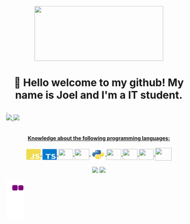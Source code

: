 <div align="center">
  <img src="https://media1.giphy.com/media/du3J3cXyzhj75IOgvA/giphy.gif?cid=ecf05e47t32qg6dfam0ycntd2j8t4hkvfz6jhn5wjeqtqsm9&rid=giphy.gif&ct=g" width="350" height="150"> </img>
</div>
<h1 align="center">👋 Hello welcome to my github! My name is Joel and I'm a IT student. </h1>.

<div>
<a href="https://github.com/JoelFigueiras">
<img height="150em" src="https://github-readme-stats.vercel.app/api/top-langs/?username=JoelFigueiras&layout=compact&langs_count=7&theme=dark"/>
<img height="150em" src="https://github-readme-stats.vercel.app/api?username=JoelFigueiras&show_icons=true&theme=dracula&include_all_commits=true&count_private=true"/>
</div>

<div align="center" style="display: inline_block"><br>
 <h4> Knowledge about the following programming languages: </h4>
  <img align="center"  height="30" width="40" src="https://raw.githubusercontent.com/devicons/devicon/master/icons/javascript/javascript-plain.svg">
  <img align="center"  height="30" width="40" src="https://raw.githubusercontent.com/devicons/devicon/master/icons/typescript/typescript-plain.svg">
  <img align="center"  height="30" width="40" src="https://cdn.jsdelivr.net/gh/devicons/devicon/icons/c/c-original.svg" />
  <img align="center"  height="30" width="40" src="https://cdn.jsdelivr.net/gh/devicons/devicon/icons/csharp/csharp-original.svg" />
  <img align="center"  height="30" width="40" src="https://raw.githubusercontent.com/devicons/devicon/master/icons/python/python-original.svg">
  <img align="center"  height="30" width="40" src="https://cdn.jsdelivr.net/gh/devicons/devicon/icons/androidstudio/androidstudio-original.svg" />
  <img align="center"  height="30" width="40" src="https://cdn.jsdelivr.net/gh/devicons/devicon/icons/angularjs/angularjs-original.svg" />
  <img align="center"  height="30" width="40" src="https://cdn.jsdelivr.net/gh/devicons/devicon/icons/postgresql/postgresql-original.svg" />
  <img align="center"  height="35" width="45" src="https://cdn.jsdelivr.net/gh/devicons/devicon/icons/mongodb/mongodb-original-wordmark.svg" />
  </div>
 <div align="center" style="display: inline_block"><br>
  <a href = "mailto:joelfigueiras@live.com.pt"><img src="https://img.shields.io/badge/-Gmail-%23333?style=for-the-badge&logo=gmail&logoColor=white" target="_blank"></a>
<a href="https://www.linkedin.com/in/joel-figueiras-b81259206/" target="_blank"><img src="https://img.shields.io/badge/-LinkedIn-%230077B5?style=for-the-badge&logo=linkedin&logoColor=white" target="_blank"></a>   
</div>

![Snake animation](https://github.com/JoelFigueiras/JoelFigueiras/blob/output/github-contribution-grid-snake.gif)
